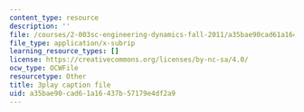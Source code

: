 ```yaml
---
content_type: resource
description: ''
file: /courses/2-003sc-engineering-dynamics-fall-2011/a35bae90cad61a16437b57179e4df2a9_qrbCpv3Sv34.srt
file_type: application/x-subrip
learning_resource_types: []
license: https://creativecommons.org/licenses/by-nc-sa/4.0/
ocw_type: OCWFile
resourcetype: Other
title: 3play caption file
uid: a35bae90-cad6-1a16-437b-57179e4df2a9
---
```

